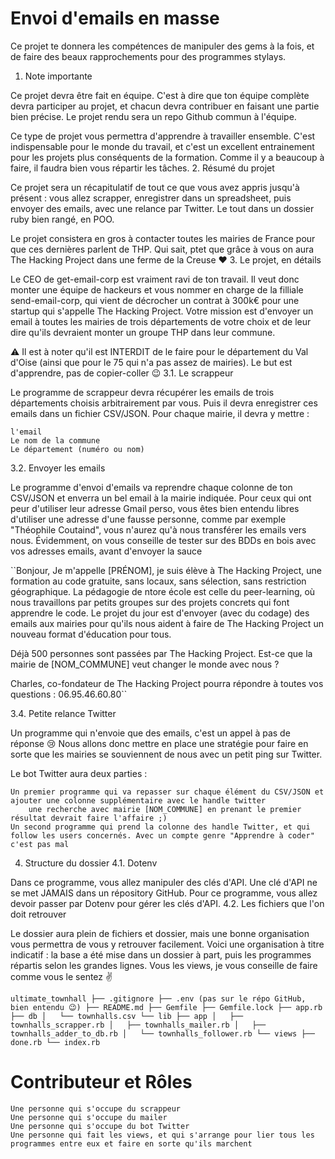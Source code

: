# Envoi d'emails en masse

Ce projet te donnera les compétences de manipuler des gems à la fois, et de faire des beaux rapprochements pour des programmes stylays.
1. Note importante

Ce projet devra être fait en équipe. C'est à dire que ton équipe complète devra participer au projet, et chacun devra contribuer en faisant une partie bien précise. Le projet rendu sera un repo Github commun à l'équipe.

Ce type de projet vous permettra d'apprendre à travailler ensemble. C'est indispensable pour le monde du travail, et c'est un excellent entrainement pour les projets plus conséquents de la formation. Comme il y a beaucoup à faire, il faudra bien vous répartir les tâches.
2. Résumé du projet

Ce projet sera un récapitulatif de tout ce que vous avez appris jusqu'à présent : vous allez scrapper, enregistrer dans un spreadsheet, puis envoyer des emails, avec une relance par Twitter. Le tout dans un dossier ruby bien rangé, en POO.

Le projet consistera en gros à contacter toutes les mairies de France pour que ces dernières parlent de THP. Qui sait, ptet que grâce à vous on aura The Hacking Project dans une ferme de la Creuse ❤️
3. Le projet, en détails

Le CEO de get-email-corp est vraiment ravi de ton travail. Il veut donc monter une équipe de hackeurs et vous nommer en charge de la filliale send-email-corp, qui vient de décrocher un contrat à 300k€ pour une startup qui s'appelle The Hacking Project. Votre mission est d'envoyer un email à toutes les mairies de trois départements de votre choix et de leur dire qu'ils devraient monter un groupe THP dans leur commune.

⚠️ Il est à noter qu'il est INTERDIT de le faire pour le département du Val d'Oise (ainsi que pour le 75 qui n'a pas assez de mairies). Le but est d'apprendre, pas de copier-coller 😉
3.1. Le scrappeur

Le programme de scrappeur devra récupérer les emails de trois départements choisis arbitrairement par vous. Puis il devra enregistrer ces emails dans un fichier CSV/JSON. Pour chaque mairie, il devra y mettre :

    l'email
    Le nom de la commune
    Le département (numéro ou nom)

3.2. Envoyer les emails

Le programme d'envoi d'emails va reprendre chaque colonne de ton CSV/JSON et enverra un bel email à la mairie indiquée. Pour ceux qui ont peur d'utiliser leur adresse Gmail perso, vous êtes bien entendu libres d'utiliser une adresse d'une fausse personne, comme par exemple "Théophile Coutaind", vous n'aurez qu'à nous transférer les emails vers nous. Évidemment, on vous conseille de tester sur des BDDs en bois avec vos adresses emails, avant d'envoyer la sauce

``Bonjour,
Je m'appelle [PRÉNOM], je suis élève à The Hacking Project, une formation au code gratuite, sans locaux, sans sélection, sans restriction géographique. La pédagogie de ntore école est celle du peer-learning, où nous travaillons par petits groupes sur des projets concrets qui font apprendre le code. Le projet du jour est d'envoyer (avec du codage) des emails aux mairies pour qu'ils nous aident à faire de The Hacking Project un nouveau format d'éducation pour tous.

Déjà 500 personnes sont passées par The Hacking Project. Est-ce que la mairie de [NOM_COMMUNE] veut changer le monde avec nous ?


Charles, co-fondateur de The Hacking Project pourra répondre à toutes vos questions : 06.95.46.60.80``

3.4. Petite relance Twitter

Un programme qui n'envoie que des emails, c'est un appel à pas de réponse 😢 Nous allons donc mettre en place une stratégie pour faire en sorte que les mairies se souviennent de nous avec un petit ping sur Twitter.

Le bot Twitter aura deux parties :

    Un premier programme qui va repasser sur chaque élément du CSV/JSON et ajouter une colonne supplémentaire avec le handle twitter
        une recherche avec mairie [NOM_COMMUNE] en prenant le premier résultat devrait faire l'affaire ;)
    Un second programme qui prend la colonne des handle Twitter, et qui follow les users concernés. Avec un compte genre "Apprendre à coder" c'est pas mal

4. Structure du dossier
4.1. Dotenv

Dans ce programme, vous allez manipuler des clés d'API. Une clé d'API ne se met JAMAIS dans un répository GitHub. Pour ce programme, vous allez devoir passer par Dotenv pour gérer les clés d'API.
4.2. Les fichiers que l'on doit retrouver

Le dossier aura plein de fichiers et dossier, mais une bonne organisation vous permettra de vous y retrouver facilement. Voici une organisation à titre indicatif : la base a été mise dans un dossier à part, puis les programmes répartis selon les grandes lignes. Vous les views, je vous conseille de faire comme vous le sentez ✌️

``ultimate_townhall
├── .gitignore
├── .env (pas sur le répo GitHub, bien entendu 😉)
├── README.md
├── Gemfile
├── Gemfile.lock
├── app.rb
├── db
│   └── townhalls.csv
└── lib
    ├── app
    │   ├── townhalls_scrapper.rb
    │   ├── townhalls_mailer.rb
    │   ├── townhalls_adder_to_db.rb
    │   └── townhalls_follower.rb
    └── views
        ├── done.rb
        └── index.rb
        ``

# Contributeur et Rôles

    Une personne qui s'occupe du scrappeur
    Une personne qui s'occupe du mailer
    Une personne qui s'occupe du bot Twitter
    Une personne qui fait les views, et qui s'arrange pour lier tous les programmes entre eux et faire en sorte qu'ils marchent